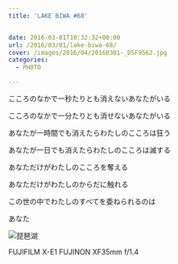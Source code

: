```yaml
---
title: 'LAKE BIWA #68'


date: 2016-03-01T10:32:32+00:00
url: /2016/03/01/lake-biwa-68/
cover: /images/2016/04/20160301-_DSF9562.jpg
categories:
  - PHOTO

---
```

<!--more-->
こころのなかで一秒たりとも消えないあなたがいる

こころのなかで一分たりとも消せないあなたがいる

あなたが一時間でも消えたらわたしのこころは狂う

あなたが一日でも消えたらわたしのこころは滅する

あなただけがわたしのこころを奪える

あなただけがわたしのからだに触れる

この世の中でわたしのすべてを委ねられるのは

あなた

![琵琶湖](/images/2016/04/20160301-_DSF9560.jpg "琵琶湖")

FUJIFILM X-E1 FUJINON XF35mm f/1.4

